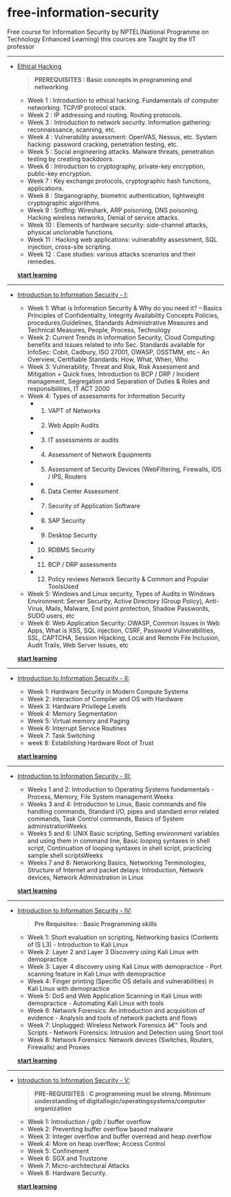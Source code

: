 # free-information-security
Free course for Information Security by NPTEL(National Programme on Technology Enhanced Learning)
this cources are Taught by the IIT professor

**** 


- [Ethical Hacking](https://nptel.ac.in/courses/106/105/106105217/)
   >**PREREQUISITES : Basic concepts in programming and networking**
   
   - Week 1  :  Introduction to ethical hacking. Fundamentals of computer networking. TCP/IP protocol stack.
   - Week 2  :  IP addressing and routing. Routing protocols.
   - Week 3  :  Introduction to network security. Information gathering: reconnaissance, scanning, etc.
   - Week 4  :  Vulnerability assessment: OpenVAS, Nessus, etc. System hacking: password cracking, penetration testing, etc.
   - Week 5  :  Social engineering attacks. Malware threats, penetration testing by creating backdoors.
   - Week 6  :  Introduction to cryptography, private-key encryption, public-key encryption.
   - Week 7  :  Key exchange protocols, cryptographic hash functions, applications.
   - Week 8  :  Steganography, biometric authentication, lightweight cryptographic algorithms.
   - Week 9  :  Sniffng: Wireshark, ARP poisoning, DNS poisoning. Hacking wireless networks, Denial of service attacks.
   - Week 10  :  Elements of hardware security: side-channel attacks, physical unclonable functions.
   - Week 11  :  Hacking web applications: vulnerability assessment, SQL injection, cross-site scripting.
   - Week 12  :  Case studies: various attacks scenarios and their remedies.
   
   **[start learning](https://nptel.ac.in/courses/106/105/106105217/)**

**** 

- [Introduction to Information Security - I:](https://nptel.ac.in/courses/106/106/106106129/)
 
   - Week 1:  What is Information Security & Why do you need it? – Basics Principles of Confidentiality, Integrity Availability Concepts Policies, procedures,Guidelines, Standards Administrative Measures and Technical Measures, People, Process, Technology
   - Week 2:  Current Trends in information Security, Cloud Computing: benefits and Issues related to info Sec. Standards available for InfoSec: Cobit, Cadbury, ISO 27001, OWASP, OSSTMM, etc - An Overview, Certifiable Standards: How, What, When, Who
   - Week 3:  Vulnerability, Threat and Risk, Risk Assessment and Mitigation + Quick fixes, Introduction to BCP / DRP / Incident management, Segregation and Separation of Duties & Roles and responsibilities, IT ACT 2000
   - Week 4:  Types of assessments for Information Security
       - 1. VAPT of Networks
       - 2. Web Appln Audits 
       - 3. IT assessments or audits 
       - 4. Assessment of Network Equipments
       - 5. Assessment of Security Devices (WebFiltering, Firewalls, IDS / IPS, Routers
       - 6. Data Center Assessment 
       - 7. Security of Application Software
       - 8. SAP Security
       - 9. Desktop Security
       - 10. RDBMS Security
       - 11. BCP / DRP assessments
       - 12. Policy reviews Network Security & Common and Popular ToolsUsed
    - Week 5:  Windows and Linux security, Types of Audits in Windows Environment: Server Security, Active Directory (Group Policy), Anti-Virus, Mails, Malware, End point protection, Shadow Passwords, SUDO users, etc
    - Week 6:  Web Application Security: OWASP, Common Issues in Web Apps, What is XSS, SQL injection, CSRF, Password Vulnerabilities, SSL, CAPTCHA, Session Hijacking, Local and Remote File Inclusion, Audit Trails, Web Server Issues, etc



   **[start learning](https://nptel.ac.in/courses/106/106/106106129/)**

**** 

- [Introduction to Information Security - II:](https://nptel.ac.in/courses/106/106/106106141/)
    - Week 1:  Hardware Security in Modern Compute Systems
    - Week 2:  Interaction of Compiler and OS with Hardware 
    - Week 3:  Hardware Privilege Levels 
    - Week 4:  Memory Segmentation
    - Week 5:  Virtual memory and Paging 
    - Week 6:  Interrupt Service Routines
    - Week 7:  Task Switching
    - week 8: Establishing Hardware Root of Trust

   **[start learning](https://nptel.ac.in/courses/106/106/106106141/)**

**** 

- [Introduction to Information Security - III:](https://nptel.ac.in/courses/106/106/106106157/)
    - Weeks 1 and 2:  Introduction to Operating Systems fundamentals - Process, Memory, File System management.Weeks 
    - Weeks 3 and 4:  Introduction to Linux,  Basic commands and file handling commands, Standard I/O, pipes and standard error related commands, Task Control commands, Basics of System administrationWeeks 
    - Weeks 5 and 6:  UNIX Basic scripting, Setting environment variables and using them in command line, Basic looping syntaxes in shell script, Continuation of looping syntaxes in shell script, practicing sample shell scriptsWeeks 
    - Weeks 7 and 8:  Networking Basics, Networking Terminologies, Structure of Internet and packet delays: Introduction, Network devices, Network Administration in Linux

  **[start learning](https://nptel.ac.in/courses/106/106/106106157/)**


**** 

- [Introduction to Information Security - IV:](https://nptel.ac.in/courses/106/106/106106178/)
    >**Pre Requisites:  : Basic Programming skills**
    - Week 1:  Short evaluation on scripting, Networking basics (Contents of IS L3) - Introduction to Kali Linux
    - Week 2:  Layer 2 and Layer 3 Discovery using Kali Linux with demopractice
    - Week 3:  Layer 4 discovery using Kali Linux with demopractice - Port scanning feature in Kali Linux with demopractice
    - Week 4:  Finger printing (Specific OS details and vulnerabilities) in Kali Linux with demopractice
    - Week 5:  DoS and Web Application Scanning in Kali Linux with demopractice - Automating Kali Linux with tools
    - Week 6:  Network Forensics: An introduction and acquisition of evidence - Analysis and tools of network packets and flows
    - Week 7:  Unplugged: Wireless Network Forensics â€“ Tools and Scripts - Network Forensics: Intrusion and Detection using Snort tool
    - Week 8:  Network Forensics: Network devices (Switches, Routers, Firewalls) and Proxies

  **[start learning](https://nptel.ac.in/courses/106/106/106106178/)**

**** 


- [Introduction to Information Security - V:](https://nptel.ac.in/courses/106/106/106106199/)
    >**PRE-REQUISITES : C programming must be strong. Minimum understanding of digitallogic/operatingsystems/computer organization**
    - Week 1:  Introduction / gdb / buffer overflow
    - Week 2:  Preventing buffer overflow based malware
    - Week 3:  Integer overflow and buffer overread and heap overflow
    - Week 4:  More on heap overflow; Access Control
    - Week 5:  Confinement
    - Week 6:  SGX and Trustzone
    - Week 7:  Micro-architectural Attacks
    - Week 8:  Hardware Security.

  **[start learning](https://nptel.ac.in/courses/106/106/106106199/)**
  
  
